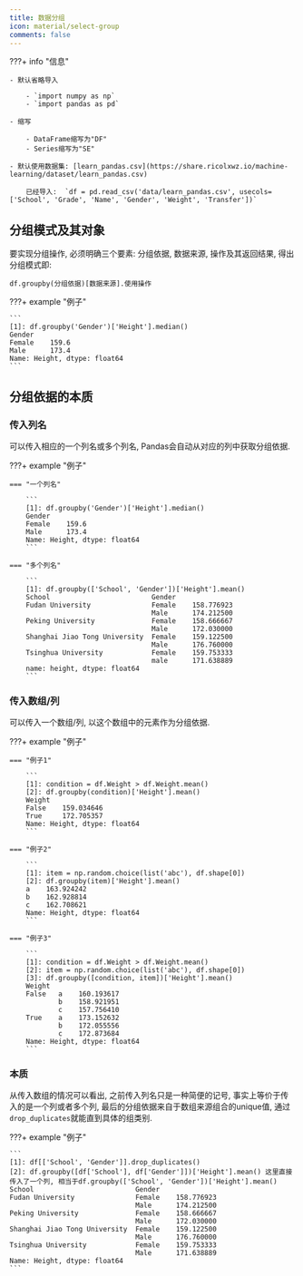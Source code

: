 ```yaml
---
title: 数据分组
icon: material/select-group
comments: false
---
```


???+ info "信息"

    - 默认省略导入

        - `import numpy as np`
        - `import pandas as pd`

    - 缩写

        - DataFrame缩写为"DF"
        - Series缩写为"SE"

    - 默认使用数据集: [learn_pandas.csv](https://share.ricolxwz.io/machine-learning/dataset/learn_pandas.csv)

        已经导入:  `df = pd.read_csv('data/learn_pandas.csv', usecols=['School', 'Grade', 'Name', 'Gender', 'Weight', 'Transfer'])`

## 分组模式及其对象

要实现分组操作, 必须明确三个要素: 分组依据, 数据来源, 操作及其返回结果, 得出分组模式即:

```
df.groupby(分组依据)[数据来源].使用操作
```

???+ example "例子"

    ```
    [1]: df.groupby('Gender')['Height'].median()
    Gender
    Female    159.6
    Male      173.4
    Name: Height, dtype: float64
    ```

## 分组依据的本质

### 传入列名

可以传入相应的一个列名或多个列名, Pandas会自动从对应的列中获取分组依据.

???+ example "例子"

    === "一个列名"

        ```
        [1]: df.groupby('Gender')['Height'].median()
        Gender
        Female    159.6
        Male      173.4
        Name: Height, dtype: float64
        ```

    === "多个列名"

        ```
        [1]: df.groupby(['School', 'Gender'])['Height'].mean()
        School                         Gender
        Fudan University               Female    158.776923
                                       Male      174.212500
        Peking University              Female    158.666667
                                       Male      172.030000
        Shanghai Jiao Tong University  Female    159.122500
                                       Male      176.760000
        Tsinghua University            Female    159.753333
                                       male      171.638889
        name: height, dtype: float64
        ```

### 传入数组/列

可以传入一个数组/列, 以这个数组中的元素作为分组依据.

???+ example "例子"

    === "例子1"

        ```
        [1]: condition = df.Weight > df.Weight.mean()
        [2]: df.groupby(condition)['Height'].mean()
        Weight
        False    159.034646
        True     172.705357
        Name: Height, dtype: float64
        ```

    === "例子2"

        ```
        [1]: item = np.random.choice(list('abc'), df.shape[0])
        [2]: df.groupby(item)['Height'].mean()
        a    163.924242
        b    162.928814
        c    162.708621
        Name: Height, dtype: float64
        ```

    === "例子3"

        ```
        [1]: condition = df.Weight > df.Weight.mean() 
        [2]: item = np.random.choice(list('abc'), df.shape[0]) 
        [3]: df.groupby([condition, item])['Height'].mean()
        Weight   
        False   a    160.193617
                b    158.921951
                c    157.756410
        True    a    173.152632
                b    172.055556
                c    172.873684
        Name: Height, dtype: float64
        ```

### 本质

从传入数组的情况可以看出, 之前传入列名只是一种简便的记号, 事实上等价于传入的是一个列或者多个列, 最后的分组依据来自于数组来源组合的unique值, 通过`drop_duplicates`就能直到具体的组类别.

???+ example "例子"

    ```
    [1]: df[['School', 'Gender']].drop_duplicates()
    [2]: df.groupby([df['School'], df['Gender']])['Height'].mean() 这里直接传入了一个列, 相当于df.groupby(['School', 'Gender'])['Height'].mean()
    School                         Gender
    Fudan University               Female    158.776923
                                   Male      174.212500
    Peking University              Female    158.666667
                                   Male      172.030000
    Shanghai Jiao Tong University  Female    159.122500
                                   Male      176.760000
    Tsinghua University            Female    159.753333
                                   Male      171.638889
    Name: Height, dtype: float64
    ```